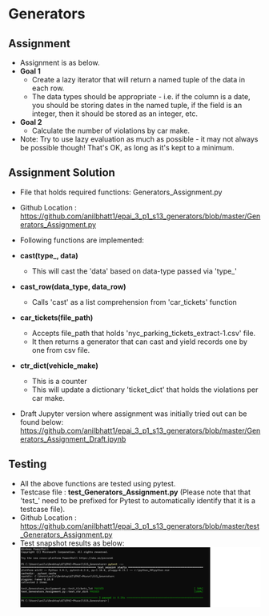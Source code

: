 # Generators

## Assignment
- Assignment is as below.
- **Goal 1** 
    - Create a lazy iterator that will return a named tuple of the data in each row. 
    - The data types should be appropriate - i.e. if the column is a date, you should be storing dates in the named tuple, if the field is an integer, then it should be stored as an integer, etc.
- **Goal 2** 
    - Calculate the number of violations by car make.
- Note: Try to use lazy evaluation as much as possible - it may not always be possible though! That's OK, as long as it's kept to a minimum.

## Assignment Solution

- File that holds required functions: Generators_Assignment.py
- Github Location : https://github.com/anilbhatt1/epai_3_p1_s13_generators/blob/master/Generators_Assignment.py
- Following functions are implemented:
- **cast(type_, data)**
    - This will cast the 'data' based on data-type passed via 'type_'
- **cast_row(data_type, data_row)**
    - Calls 'cast' as a list comprehension from 'car_tickets' function
- **car_tickets(file_path)**
    - Accepts file_path that holds 'nyc_parking_tickets_extract-1.csv' file.
    - It then returns a generator that can cast and yield records one by one from csv file.
- **ctr_dict(vehicle_make)**
    - This is a counter
    - This will update a dictionary 'ticket_dict' that holds the violations per car make.

- Draft Jupyter version where assignment was initially tried out can be found below:
https://github.com/anilbhatt1/epai_3_p1_s13_generators/blob/master/Generators_Assignment_Draft.ipynb

## Testing
- All the above functions are tested using pytest.
- Testcase file : **test_Generators_Assignment.py** (Please note that that 'test_' need to be prefixed for Pytest to automatically identify that it is a testcase file).
- Github Location : https://github.com/anilbhatt1/epai_3_p1_s13_generators/blob/master/test_Generators_Assignment.py
- Test snapshot results as below:
![Test_Pass](https://github.com/anilbhatt1/epai_3_p1_s13_generators/blob/master/Test_Passed_Snapshot.png)
